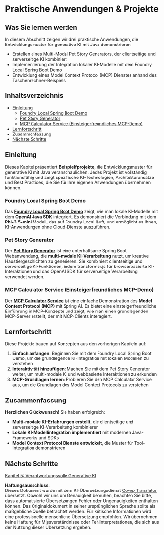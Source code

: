 <!--
CO_OP_TRANSLATOR_METADATA:
{
  "original_hash": "df269f529a172a0197ef28460bf1da9f",
  "translation_date": "2025-07-25T10:40:58+00:00",
  "source_file": "04-PracticalSamples/README.md",
  "language_code": "de"
}
-->
# Praktische Anwendungen & Projekte

## Was Sie lernen werden
In diesem Abschnitt zeigen wir drei praktische Anwendungen, die Entwicklungsmuster für generative KI mit Java demonstrieren:
- Erstellen eines Multi-Modal Pet Story Generators, der clientseitige und serverseitige KI kombiniert
- Implementierung der Integration lokaler KI-Modelle mit dem Foundry Local Spring Boot Demo
- Entwicklung eines Model Context Protocol (MCP) Dienstes anhand des Taschenrechner-Beispiels

## Inhaltsverzeichnis

- [Einleitung](../../../04-PracticalSamples)
  - [Foundry Local Spring Boot Demo](../../../04-PracticalSamples)
  - [Pet Story Generator](../../../04-PracticalSamples)
  - [MCP Calculator Service (Einsteigerfreundliches MCP-Demo)](../../../04-PracticalSamples)
- [Lernfortschritt](../../../04-PracticalSamples)
- [Zusammenfassung](../../../04-PracticalSamples)
- [Nächste Schritte](../../../04-PracticalSamples)

## Einleitung

Dieses Kapitel präsentiert **Beispielfprojekte**, die Entwicklungsmuster für generative KI mit Java veranschaulichen. Jedes Projekt ist vollständig funktionsfähig und zeigt spezifische KI-Technologien, Architekturansätze und Best Practices, die Sie für Ihre eigenen Anwendungen übernehmen können.

### Foundry Local Spring Boot Demo

Das **[Foundry Local Spring Boot Demo](foundrylocal/README.md)** zeigt, wie man lokale KI-Modelle mit dem **OpenAI Java SDK** integriert. Es demonstriert die Verbindung mit dem **Phi-3.5-mini** Modell, das auf Foundry Local läuft, und ermöglicht es Ihnen, KI-Anwendungen ohne Cloud-Dienste auszuführen.

### Pet Story Generator

Der **[Pet Story Generator](petstory/README.md)** ist eine unterhaltsame Spring Boot Webanwendung, die **multi-modale KI-Verarbeitung** nutzt, um kreative Haustiergeschichten zu generieren. Sie kombiniert clientseitige und serverseitige KI-Funktionen, indem transformer.js für browserbasierte KI-Interaktionen und das OpenAI SDK für serverseitige Verarbeitung verwendet werden.

### MCP Calculator Service (Einsteigerfreundliches MCP-Demo)

Der **[MCP Calculator Service](mcp/calculator/README.md)** ist eine einfache Demonstration des **Model Context Protocol (MCP)** mit Spring AI. Es bietet eine einsteigerfreundliche Einführung in MCP-Konzepte und zeigt, wie man einen grundlegenden MCP-Server erstellt, der mit MCP-Clients interagiert.

## Lernfortschritt

Diese Projekte bauen auf Konzepten aus den vorherigen Kapiteln auf:

1. **Einfach anfangen**: Beginnen Sie mit dem Foundry Local Spring Boot Demo, um die grundlegende KI-Integration mit lokalen Modellen zu verstehen
2. **Interaktivität hinzufügen**: Machen Sie mit dem Pet Story Generator weiter, um multi-modale KI und webbasierte Interaktionen zu erkunden
3. **MCP-Grundlagen lernen**: Probieren Sie den MCP Calculator Service aus, um die Grundlagen des Model Context Protocols zu verstehen

## Zusammenfassung

**Herzlichen Glückwunsch!** Sie haben erfolgreich:

- **Multi-modale KI-Erfahrungen erstellt**, die clientseitige und serverseitige KI-Verarbeitung kombinieren
- **Lokale KI-Modellintegration implementiert** mit modernen Java-Frameworks und SDKs
- **Model Context Protocol Dienste entwickelt**, die Muster für Tool-Integration demonstrieren

## Nächste Schritte

[Kapitel 5: Verantwortungsvolle Generative KI](../05-ResponsibleGenAI/README.md)

**Haftungsausschluss**:  
Dieses Dokument wurde mit dem KI-Übersetzungsdienst [Co-op Translator](https://github.com/Azure/co-op-translator) übersetzt. Obwohl wir uns um Genauigkeit bemühen, beachten Sie bitte, dass automatisierte Übersetzungen Fehler oder Ungenauigkeiten enthalten können. Das Originaldokument in seiner ursprünglichen Sprache sollte als maßgebliche Quelle betrachtet werden. Für kritische Informationen wird eine professionelle menschliche Übersetzung empfohlen. Wir übernehmen keine Haftung für Missverständnisse oder Fehlinterpretationen, die sich aus der Nutzung dieser Übersetzung ergeben.